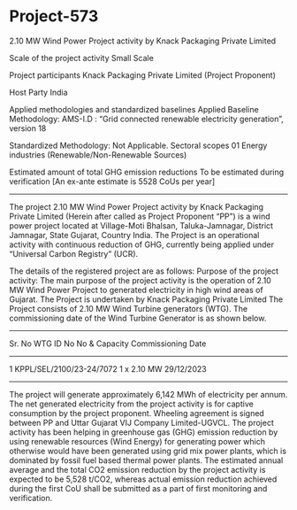 # Project-573
2.10 MW Wind Power Project activity by Knack Packaging Private Limited

Scale of the project activity Small Scale

Project participants Knack Packaging Private Limited (Project
Proponent)

Host Party India

Applied methodologies and standardized
baselines
Applied Baseline Methodology:
AMS-I.D : “Grid connected renewable electricity
generation”, version 18

Standardized Methodology: Not Applicable.
Sectoral scopes 01 Energy industries
(Renewable/Non-Renewable Sources)

Estimated amount of total GHG emission
reductions
To be estimated during verification
[An ex-ante estimate is 5528 CoUs per year]
_______________
The project 2.10 MW Wind Power Project activity by Knack Packaging Private Limited (Herein
after called as Project Proponent “PP”) is a wind power project located at Village-Moti Bhalsan,
Taluka-Jamnagar, District Jamnagar, State Gujarat, Country India. The Project is an operational
activity with continuous reduction of GHG, currently being applied under “Universal Carbon
Registry” (UCR).

The details of the registered project are as follows:
Purpose of the project activity:
The main purpose of the project activity is the operation of 2.10 MW Wind Power Project to
generated electricity in high wind areas of Gujarat. The Project is undertaken by Knack Packaging
Private Limited The Project consists of 2.10 MW Wind Turbine generators (WTG). The
commissioning date of the Wind Turbine Generator is as shown below.
_________
Sr. No WTG ID No No & Capacity Commissioning Date
__________
1 KPPL/SEL/2100/23-24/7072 1 x 2.10 MW 29/12/2023
__________
The project will generate approximately 6,142 MWh of electricity per annum. The net generated
electricity from the project activity is for captive consumption by the project proponent. Wheeling
agreement is signed between PP and Uttar Gujarat VIJ Company Limited-UGVCL. The project
activity has been helping in greenhouse gas (GHG) emission reduction by using renewable
resources (Wind Energy) for generating power which otherwise would have been generated using
grid mix power plants, which is dominated by fossil fuel based thermal power plants. The estimated
annual average and the total CO2 emission reduction by the project activity is expected to be 5,528
t/CO2, whereas actual emission reduction achieved during the first CoU shall be submitted as a part
of first monitoring and verification. 

